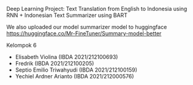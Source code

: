 Deep Learning Project: Text Translation from English to Indonesia using RNN + Indonesian Text Summarizer using BART

We also uploaded our model summarizer model to huggingface
https://huggingface.co/Mr-FineTuner/Summary-model-better

Kelompok 6
- Elisabeth Violina (IBDA 2021/212100693)
- Fredrik (IBDA 2021/212100205)
- Septio Emilio Triwahyudi (IBDA 2021/212100159)
- Yechiel Ardner Arianto (IBDA 2021/212000576)
